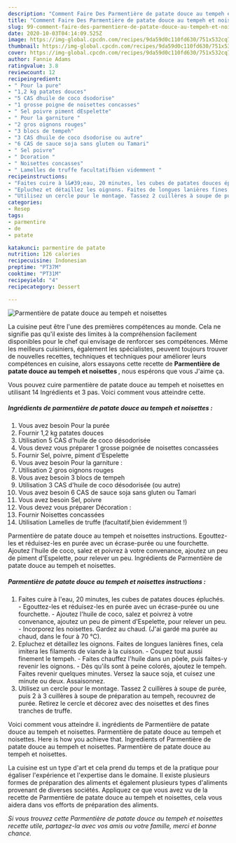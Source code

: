 ```yaml
---
description: "Comment Faire Des Parmentière de patate douce au tempeh et noisettes"
title: "Comment Faire Des Parmentière de patate douce au tempeh et noisettes"
slug: 99-comment-faire-des-parmentiere-de-patate-douce-au-tempeh-et-noisettes
date: 2020-10-03T04:14:09.525Z
image: https://img-global.cpcdn.com/recipes/9da59d0c110fd630/751x532cq70/parmentiere-de-patate-douce-au-tempeh-et-noisettes-photo-principale-de-la-recette.jpg
thumbnail: https://img-global.cpcdn.com/recipes/9da59d0c110fd630/751x532cq70/parmentiere-de-patate-douce-au-tempeh-et-noisettes-photo-principale-de-la-recette.jpg
cover: https://img-global.cpcdn.com/recipes/9da59d0c110fd630/751x532cq70/parmentiere-de-patate-douce-au-tempeh-et-noisettes-photo-principale-de-la-recette.jpg
author: Fannie Adams
ratingvalue: 3.8
reviewcount: 12
recipeingredient:
- " Pour la pure"
- "1,2 kg patates douces"
- "5 CAS dhuile de coco dsodorise"
- "1 grosse poigne de noisettes concasses"
- " Sel poivre piment dEspelette"
- " Pour la garniture "
- "2 gros oignons rouges"
- "3 blocs de tempeh"
- "3 CAS dhuile de coco dsodorise ou autre"
- "6 CAS de sauce soja sans gluten ou Tamari"
- " Sel poivre"
- " Dcoration "
- " Noisettes concasses"
- " Lamelles de truffe facultatifbien videmment "
recipeinstructions:
- "Faites cuire à l&#39;eau, 20 minutes, les cubes de patates douces épluchés. Egouttez-les et réduisez-les en purée avec un écrase-purée ou une fourchette. Ajoutez l&#39;huile de coco, salez et poivrez à votre convenance, ajoutez un peu de piment d&#39;Espelette, pour relever un peu.  Incorporez les noisettes. Gardez au chaud. (J&#39;ai gardé ma purée au chaud, dans le four à 70 °C)."
- "Epluchez et détaillez les oignons. Faites de longues lanières fines, cela imitera les filaments de viande à la cuisson. Coupez tout aussi finement le tempeh. Faites chauffez l&#39;huile dans un pôele, puis faites-y revenir les oignons. Dès qu&#39;ils sont à peine colorés, ajoutez le tempeh. Faites revenir quelques minutes. Versez la sauce soja, et cuisez une minute ou deux. Assaisonnez."
- "Utilisez un cercle pour le montage. Tassez 2 cuillères à soupe de purée, puis 2 à 3 cuillères à soupe de préparation au tempeh, recouvrez de purée. Retirez le cercle et décorez avec des noisettes et des fines tranches de truffe."
categories:
- Resep
tags:
- parmentire
- de
- patate

katakunci: parmentire de patate 
nutrition: 126 calories
recipecuisine: Indonesian
preptime: "PT37M"
cooktime: "PT31M"
recipeyield: "4"
recipecategory: Dessert

---
```



![Parmentière de patate douce au tempeh et noisettes](https://img-global.cpcdn.com/recipes/9da59d0c110fd630/751x532cq70/parmentiere-de-patate-douce-au-tempeh-et-noisettes-photo-principale-de-la-recette.jpg)

La cuisine peut être l'une des premières compétences au monde. Cela ne signifie pas qu'il existe des limites à la compréhension facilement disponibles pour le chef qui envisage de renforcer ses compétences. Même les meilleurs cuisiniers, également les spécialistes, peuvent toujours trouver de nouvelles recettes, techniques et techniques pour améliorer leurs compétences en cuisine, alors essayons cette recette de <strong> Parmentière de patate douce au tempeh et noisettes </strong>, nous espérons que vous J'aime ça.

<!--inarticleads1-->

Vous pouvez cuire parmentière de patate douce au tempeh et noisettes en utilisant 14 Ingrédients et 3 pas. Voici comment vous atteindre cette.

##### Ingrédients de parmentière de patate douce au tempeh et noisettes :

1. Vous avez besoin  Pour la purée
1. Fournir 1,2 kg patates douces
1. Utilisation 5 CAS d&#39;huile de coco désodorisée
1. Vous devez vous préparer 1 grosse poignée de noisettes concassées
1. Fournir  Sel, poivre, piment d&#39;Espelette
1. Vous avez besoin  Pour la garniture :
1. Utilisation 2 gros oignons rouges
1. Vous avez besoin 3 blocs de tempeh
1. Utilisation 3 CAS d&#39;huile de coco désodorisée (ou autre)
1. Vous avez besoin 6 CAS de sauce soja sans gluten ou Tamari
1. Vous avez besoin  Sel, poivre
1. Vous devez vous préparer  Décoration :
1. Fournir  Noisettes concassées
1. Utilisation  Lamelles de truffe (facultatif,bien évidemment !)


Parmentière de patate douce au tempeh et noisettes instructions. Egouttez-les et réduisez-les en purée avec un écrase-purée ou une fourchette. Ajoutez l&#39;huile de coco, salez et poivrez à votre convenance, ajoutez un peu de piment d&#39;Espelette, pour relever un peu. Ingrédients de Parmentière de patate douce au tempeh et noisettes. 

<!--inarticleads2-->

##### Parmentière de patate douce au tempeh et noisettes instructions :

1. Faites cuire à l&#39;eau, 20 minutes, les cubes de patates douces épluchés. - Egouttez-les et réduisez-les en purée avec un écrase-purée ou une fourchette. - Ajoutez l&#39;huile de coco, salez et poivrez à votre convenance, ajoutez un peu de piment d&#39;Espelette, pour relever un peu.  - Incorporez les noisettes. Gardez au chaud. (J&#39;ai gardé ma purée au chaud, dans le four à 70 °C).
1. Epluchez et détaillez les oignons. Faites de longues lanières fines, cela imitera les filaments de viande à la cuisson. - Coupez tout aussi finement le tempeh. - Faites chauffez l&#39;huile dans un pôele, puis faites-y revenir les oignons. - Dès qu&#39;ils sont à peine colorés, ajoutez le tempeh. Faites revenir quelques minutes. Versez la sauce soja, et cuisez une minute ou deux. Assaisonnez.
1. Utilisez un cercle pour le montage. Tassez 2 cuillères à soupe de purée, puis 2 à 3 cuillères à soupe de préparation au tempeh, recouvrez de purée. Retirez le cercle et décorez avec des noisettes et des fines tranches de truffe.


Voici comment vous atteindre il. ingrédients de Parmentière de patate douce au tempeh et noisettes. Parmentière de patate douce au tempeh et noisettes. Here is how you achieve that. Ingredients of Parmentière de patate douce au tempeh et noisettes. Parmentière de patate douce au tempeh et noisettes. 

<!--inarticleads1-->

<p>
La cuisine est un type d'art et cela prend du temps et de la pratique pour égaliser l'expérience et l'expertise dans le domaine. Il existe plusieurs formes de préparation des aliments et également plusieurs types d'aliments provenant de diverses sociétés. Appliquez ce que vous avez vu de la recette de Parmentière de patate douce au tempeh et noisettes, cela vous aidera dans vos efforts de préparation des aliments.
</p>

<p>
<i>Si vous trouvez cette Parmentière de patate douce au tempeh et noisettes recette utile, partagez-la avec vos amis ou votre famille, merci et bonne chance.</i>
</p>
